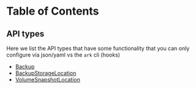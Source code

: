 # Table of Contents

## API types

Here we list the API types that have some functionality that you can only configure via json/yaml vs the `ark` cli
(hooks)

* [Backup][1]
* [BackupStorageLocation][2]
* [VolumeSnapshotLocation][3]

[1]: backup.md
[2]: backupstoragelocation.md
[3]: volumesnapshotlocation.md
